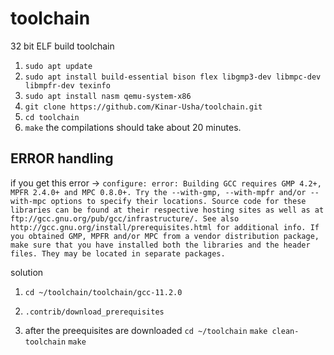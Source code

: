 # toolchain
32 bit ELF build toolchain


1. `sudo apt update`
2. `sudo apt install build-essential bison flex libgmp3-dev libmpc-dev libmpfr-dev texinfo`
3. `sudo apt install nasm qemu-system-x86`
4. `git clone https://github.com/Kinar-Usha/toolchain.git`
5. `cd toolchain`
6. `make` the compilations should take about 20 minutes.

## ERROR handling
if you get this error ->
`configure: error: Building GCC requires GMP 4.2+, MPFR 2.4.0+ and MPC 0.8.0+.
Try the --with-gmp, --with-mpfr and/or --with-mpc options to specify
their locations. Source code for these libraries can be found at
their respective hosting sites as well as at
ftp://gcc.gnu.org/pub/gcc/infrastructure/. See also
http://gcc.gnu.org/install/prerequisites.html for additional info. If
you obtained GMP, MPFR and/or MPC from a vendor distribution package,
make sure that you have installed both the libraries and the header
files. They may be located in separate packages.`


solution 
1. `cd ~/toolchain/toolchain/gcc-11.2.0`
2.  `.contrib/download_prerequisites`

3. after the preequisites are downloaded 
  `cd ~/toolchain`
`make clean-toolchain`
`make`
